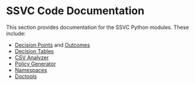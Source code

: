# SSVC Code Documentation

This section provides documentation for the SSVC Python modules.
These include:

- [Decision Points](decision_points.md) and [Outcomes](outcomes.md)
- [Decision Tables](decision_tables.md)
- [CSV Analyzer](analyze_csv.md)
- [Policy Generator](policy_generator.md)
- [Namespaces](namespaces.md)
- [Doctools](doctools.md)
